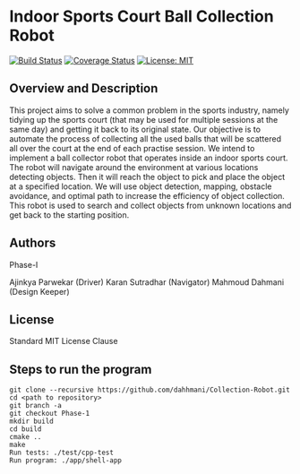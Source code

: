 # Indoor Sports Court Ball Collection Robot
[![Build Status](https://travis-ci.org/dahhmani/Collection-Robot.svg?branch=master)](https://travis-ci.org/dahhmani/Collection-Robot)
[![Coverage Status](https://coveralls.io/repos/github/dahhmani/Collection-Robot/badge.svg?branch=master)](https://coveralls.io/github/dahhmani/Collection-Robot?branch=master)
[![License: MIT](https://img.shields.io/badge/License-MIT-blue.svg)](https://opensource.org/licenses/MIT)

## Overview and Description

This project aims to solve a common problem in the sports industry, namely tidying up the sports court (that may be used for multiple sessions at the same day) and getting it back to its original state. Our objective is to automate the process of collecting all the used balls that will be scattered all over the court at the end of each practise session. We intend to implement a ball collector robot that operates inside an indoor sports court. The robot will navigate around the environment at various locations detecting objects. Then it will reach the object to pick and place the object at a specified location. We will use object detection, mapping, obstacle avoidance, and optimal path to increase the efficiency of object collection. This robot is used to search and collect objects from unknown locations and get back to the starting position.

## Authors

Phase-I

Ajinkya Parwekar (Driver)
Karan Sutradhar (Navigator)
Mahmoud Dahmani (Design Keeper)

## License

Standard MIT License Clause

## Steps to run the program
```
git clone --recursive https://github.com/dahhmani/Collection-Robot.git
cd <path to repository>
git branch -a
git checkout Phase-1
mkdir build
cd build
cmake ..
make
Run tests: ./test/cpp-test
Run program: ./app/shell-app

```

